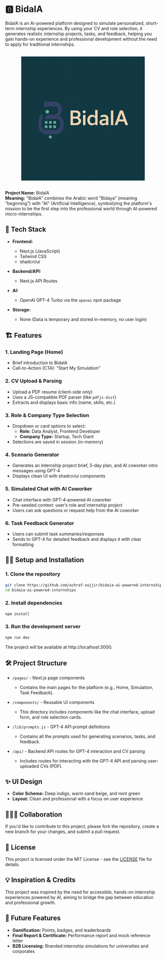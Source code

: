 # 🅱️ BidaIA

BidaIA is an AI-powered platform designed to simulate personalized, short-term internship experiences. By using your CV and role selection, it generates realistic internship projects, tasks, and feedback, helping you gain hands-on experience and professional development without the need to apply for traditional internships.

<br>
<div align="center">
<img align="center" alt="isagi-goal" width="400" src="https://github.com/achraf-oujjir/BidaIA/blob/main/bidaia-logo.png">
</div>
<br>

**Project Name:** BidaIA  
**Meaning:** "BidaIA" combines the Arabic word "Bidaya" (meaning “beginning”) with "AI" (Artificial Intelligence), symbolizing the platform's mission to be the first step into the professional world through AI-powered micro-internships.

## 🚀 Tech Stack

- **Frontend:**  
  - Next.js (JavaScript)  
  - Tailwind CSS  
  - shadcn/ui

- **Backend/API:**  
  - Next.js API Routes

- **AI:**  
  - OpenAI GPT-4 Turbo via the `openai` npm package

- **Storage:**  
  - None (Data is temporary and stored in-memory, no user login)

## 🏗️ Features

### 1. Landing Page (Home)
- Brief introduction to BidaIA
- Call-to-Action (CTA): "Start My Simulation"

### 2. CV Upload & Parsing
- Upload a PDF resume (client-side only)
- Uses a JS-compatible PDF parser (like `pdfjs-dist`)
- Extracts and displays basic info (name, skills, etc.)

### 3. Role & Company Type Selection
- Dropdown or card options to select:
  - **Role:** Data Analyst, Frontend Developer
  - **Company Type:** Startup, Tech Giant
- Selections are saved in session (in-memory)

### 4. Scenario Generator
- Generates an internship project brief, 5-day plan, and AI coworker intro messages using GPT-4
- Displays clean UI with shadcn/ui components

### 5. Simulated Chat with AI Coworker
- Chat interface with GPT-4-powered AI coworker
- Pre-seeded context: user’s role and internship project
- Users can ask questions or request help from the AI coworker

### 6. Task Feedback Generator
- Users can submit task summaries/responses
- Sends to GPT-4 for detailed feedback and displays it with clear formatting

## 🧑‍💻 Setup and Installation

### 1. Clone the repository

```bash
git clone https://github.com/achraf-oujjir/bidaia-ai-powered-internships.git
cd bidaia-ai-powered-internships
```

### 2. Install dependencies

```bash
npm install
```


### 3. Run the development server

```bash
npm run dev
```
The project will be available at http://localhost:3000.

## 🛠️ Project Structure

- `/pages/` - Next.js page components
  - Contains the main pages for the platform (e.g., Home, Simulation, Task Feedback).
  
- `/components/` - Reusable UI components
  - This directory includes components like the chat interface, upload form, and role selection cards.

- `/lib/prompts.js` - GPT-4 API prompt definitions
  - Contains all the prompts used for generating scenarios, tasks, and feedback.

- `/api/` - Backend API routes for GPT-4 interaction and CV parsing
  - Includes routes for interacting with the GPT-4 API and parsing user-uploaded CVs (PDF).

## ✨ UI Design

- **Color Scheme:** Deep indigo, warm sand beige, and mint green
- **Layout:** Clean and professional with a focus on user experience

## 🧑‍🤝‍🧑 Collaboration

If you'd like to contribute to this project, please fork the repository, create a new branch for your changes, and submit a pull request.

## 🔗 License

This project is licensed under the MIT License - see the [LICENSE](LICENSE) file for details.

## 💡 Inspiration & Credits

This project was inspired by the need for accessible, hands-on internship experiences powered by AI, aiming to bridge the gap between education and professional growth.

## 📝 Future Features

- **Gamification:** Points, badges, and leaderboards
- **Final Report & Certificate:** Performance report and mock reference letter
- **B2B Licensing:** Branded internship simulations for universities and corporates
